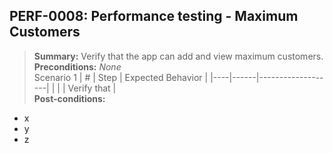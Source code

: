 ## **PERF-0008:** Performance testing - Maximum Customers  
> **Summary:** Verify that the app can add and view maximum customers.  <br>
**Preconditions:** _None_  
Scenario 1 
 | \# | Step | Expected Behavior | 
 |----|------|-------------------| 
 |    |      | Verify that       | 
<br>**Post-conditions:**  
 - x  
 - y  
 - z  

